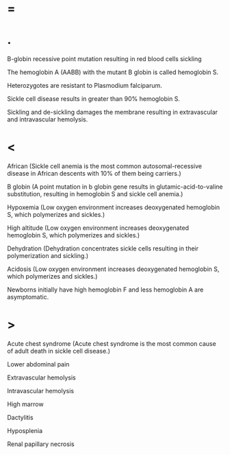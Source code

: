 # =

# .

B-globin recessive point mutation resulting in red blood cells sickling

The hemoglobin A (AABB) with the mutant B globin is called hemoglobin S.

Heterozygotes are resistant to Plasmodium falciparum.

Sickle cell disease results in greater than 90% hemoglobin S.

Sickling and de-sickling damages the membrane resulting in extravascular and intravascular hemolysis.

# <

African (Sickle cell anemia is the most common autosomal-recessive disease in African descents with 10% of them being carriers.)

B globin (A point mutation in b globin gene results in glutamic-acid-to-valine substitution, resulting in hemoglobin S and sickle cell anemia.)

Hypoxemia (Low oxygen environment increases deoxygenated hemoglobin S, which polymerizes and sickles.)

High altitude (Low oxygen environment increases deoxygenated hemoglobin S, which polymerizes and sickles.)

Dehydration (Dehydration concentrates sickle cells resulting in their polymerization and sickling.)

Acidosis (Low oxygen environment increases deoxygenated hemoglobin S, which polymerizes and sickles.)

Newborns initially have high hemoglobin F and less hemoglobin A are asymptomatic.

# >

Acute chest syndrome (Acute chest syndrome is the most common cause of adult death in sickle cell disease.)

Lower abdominal pain

Extravascular hemolysis

Intravascular hemolysis

High marrow

Dactylitis

Hyposplenia

Renal papillary necrosis
